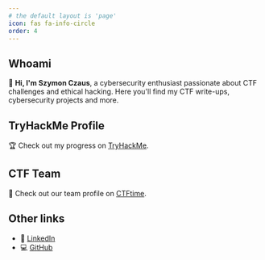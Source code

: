 ```yaml
---
# the default layout is 'page'
icon: fas fa-info-circle
order: 4
---
```


## Whoami

👋 **Hi, I'm Szymon Czaus**, a cybersecurity enthusiast passionate about CTF challenges and ethical hacking. Here you'll find my CTF write-ups, cybersecurity projects and more.

## TryHackMe Profile

🏆 Check out my progress on [TryHackMe](https://tryhackme.com/p/Zasushx).

## CTF Team

🏅 Check out our team profile on [CTFtime](https://ctftime.org/team/378405).

## Other links

- 💼 [LinkedIn](https://www.linkedin.com/in/szymon-czaus/)
- 💻 [GitHub](https://github.com/zasushek)
